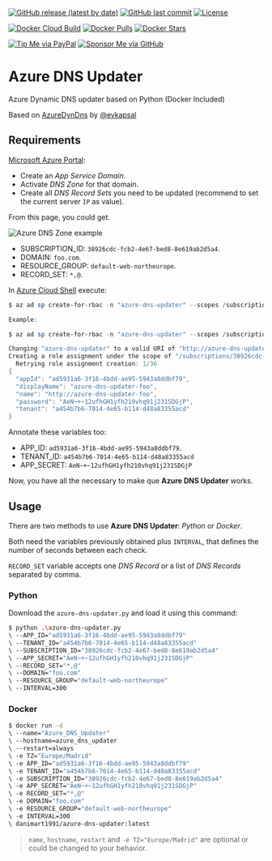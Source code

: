 [![GitHub release (latest by date)](https://img.shields.io/github/v/release/danimart1991/azure-dns-updater)](https://github.com/danimart1991/azure-dns-updater/releases)
[![GitHub last commit](https://img.shields.io/github/last-commit/danimart1991/azure-dns-updater)](https://github.com/danimart1991/azure-dns-updater/commits)
[![License](https://img.shields.io/github/license/danimart1991/azure-dns-updater)](https://github.com/danimart1991/azure-dns-updater/blob/main/LICENSE)

[![Docker Cloud Build](https://img.shields.io/docker/cloud/build/danimart1991/azure-dns-updater)](https://hub.docker.com/r/danimart1991/azure-dns-updater)
[![Docker Pulls](https://img.shields.io/docker/pulls/danimart1991/azure-dns-updater)](https://hub.docker.com/r/danimart1991/azure-dns-updater)
[![Docker Stars](https://img.shields.io/docker/stars/danimart1991/azure-dns-updater)](https://hub.docker.com/r/danimart1991/azure-dns-updater)

[![Tip Me via PayPal](https://img.shields.io/badge/PayPal-tip%20me-blue?logo=paypal&style=flat)](https://www.paypal.me/danimart1991)
[![Sponsor Me via GitHub](https://img.shields.io/badge/GitHub-sponsor%20me-blue?logo=github&style=flat)](https://github.com/sponsors/danimart1991)

# Azure DNS Updater

Azure Dynamic DNS updater based on Python (Docker Included)

Based on [AzureDynDns](https://github.com/evkapsal/AzureDynDns) by [@evkapsal](https://github.com/evkapsal)

## Requirements

[Microsoft Azure Portal](https://portal.azure.com/):

- Create an _App Service Domain_.
- Activate _DNS Zone_ for that domain.
- Create all _DNS Record Sets_ you need to be updated (recommend to set the current server `IP` as value).

From this page, you could get.

![Azure DNS Zone example](https://github.com/danimart1991/azure-dns-updater/blob/main/docs/images/dns-zone.png?raw=true)

- SUBSCRIPTION_ID: `38926cdc-fcb2-4e67-bed8-8e619ab2d5a4`.
- DOMAIN: `foo.com`.
- RESOURCE_GROUP: `default-web-northeurope`.
- RECORD_SET: `*,@`.

In [Azure Cloud Shell](https://docs.microsoft.com/en-us/azure/cloud-shell/overview) execute:

```powershell
$ az ad sp create-for-rbac -n "azure-dns-updater" --scopes /subscriptions/{SUBSCRIPTION_ID}/resourceGroups/{RESOURCE_GROUP}/providers/Microsoft.Network/dnszones/{DOMAIN}

Example:

$ az ad sp create-for-rbac -n "azure-dns-updater" --scopes /subscriptions/38926cdc-fcb2-4e67-bed8-8e619ab2d5a4/resourceGroups/default-web-northeurope/providers/Microsoft.Network/dnszones/foo.com

Changing "azure-dns-updater" to a valid URI of "http://azure-dns-updater", which is the required format used for service principal names
Creating a role assignment under the scope of "/subscriptions/38926cdc-fcb2-4e67-bed8-8e619ab2d5a4/resourceGroups/default-web-northeurope/providers/Microsoft.Network/dnszones/foo.com"
  Retrying role assignment creation: 1/36
{
  "appId": "ad5931a6-3f16-4bdd-ae95-5943a8ddbf79",
  "displayName": "azure-dns-updater-foo",
  "name": "http://azure-dns-updater-foo",
  "password": "AeN~+~12ufhGH1yfh210vhq91j231SDGjP",
  "tenant": "a454b7b6-7014-4e65-b114-d48a83355acd"
}
```

Annotate these variables too:

- APP_ID: `ad5931a6-3f16-4bdd-ae95-5943a8ddbf79`.
- TENANT_ID: `a454b7b6-7014-4e65-b114-d48a83355acd`
- APP_SECRET: `AeN~+~12ufhGH1yfh210vhq91j231SDGjP`

Now, you have all the necessary to make que **Azure DNS Updater** works.

## Usage

There are two methods to use **Azure DNS Updater**: _Python_ or _Docker_.

Both need the variables previously obtained plus `INTERVAL`, that defines the number of seconds between each check.

`RECORD_SET` variable accepts one _DNS Record_ or a list of _DNS Records_ separated by comma.

### Python

Download the `azure-dns-updater.py` and load it using this command:

```bash
$ python .\azure-dns-updater.py
\ --APP_ID="ad5931a6-3f16-4bdd-ae95-5943a8ddbf79"
\ --TENANT_ID="a454b7b6-7014-4e65-b114-d48a83355acd"
\ --SUBSCRIPTION_ID="38926cdc-fcb2-4e67-bed8-8e619ab2d5a4"
\ --APP_SECRET="AeN~+~12ufhGH1yfh210vhq91j231SDGjP"
\ --RECORD_SET="*,@"
\ --DOMAIN="foo.com"
\ --RESOURCE_GROUP="default-web-northeurope"
\ --INTERVAL=300
```

### Docker

```bash
$ docker run -d
\ --name="Azure_DNS_Updater"
\ --hostname=azure_dns_updater
\ --restart=always
\ -e TZ="Europe/Madrid"
\ -e APP_ID="ad5931a6-3f16-4bdd-ae95-5943a8ddbf79"
\ -e TENANT_ID="a454b7b6-7014-4e65-b114-d48a83355acd"
\ -e SUBSCRIPTION_ID="38926cdc-fcb2-4e67-bed8-8e619ab2d5a4"
\ -e APP_SECRET="AeN~+~12ufhGH1yfh210vhq91j231SDGjP"
\ -e RECORD_SET="*,@"
\ -e DOMAIN="foo.com"
\ -e RESOURCE_GROUP="default-web-northeurope"
\ -e INTERVAL=300
\ danimart1991/azure-dns-updater:latest
```

> `name`, `hostname`, `restart` and `-e TZ="Europe/Madrid"` are optional or could be changed to your behavior.
